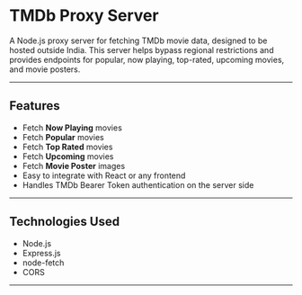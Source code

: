 # TMDb Proxy Server

A Node.js proxy server for fetching TMDb movie data, designed to be hosted outside India. This server helps bypass regional restrictions and provides endpoints for popular, now playing, top-rated, upcoming movies, and movie posters.

---

## Features

- Fetch **Now Playing** movies
- Fetch **Popular** movies
- Fetch **Top Rated** movies
- Fetch **Upcoming** movies
- Fetch **Movie Poster** images
- Easy to integrate with React or any frontend
- Handles TMDb Bearer Token authentication on the server side

---

## Technologies Used

- Node.js
- Express.js
- node-fetch
- CORS

---
